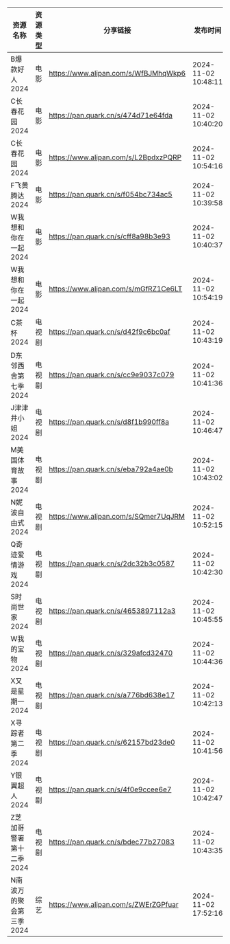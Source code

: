 | 资源名称           | 资源类型 | 分享链接                                 | 发布时间                |
| -------------- | ---- | ------------------------------------ | ------------------- |
| B爆款好人2024      | 电影   | https://www.alipan.com/s/WfBJMhqWkp6 | 2024-11-02 10:48:11 |
| C长春花园2024      | 电影   | https://pan.quark.cn/s/474d71e64fda  | 2024-11-02 10:40:20 |
| C长春花园2024      | 电影   | https://www.alipan.com/s/L2BpdxzPQRP | 2024-11-02 10:54:16 |
| F飞黄腾达2024      | 电影   | https://pan.quark.cn/s/f054bc734ac5  | 2024-11-02 10:39:58 |
| W我想和你在一起2024   | 电影   | https://pan.quark.cn/s/cff8a98b3e93  | 2024-11-02 10:40:37 |
| W我想和你在一起2024   | 电影   | https://www.alipan.com/s/mGfRZ1Ce6LT | 2024-11-02 10:54:19 |
| C茶杯2024        | 电视剧  | https://pan.quark.cn/s/d42f9c6bc0af  | 2024-11-02 10:43:19 |
| D东邻西舍第七季2024   | 电视剧  | https://pan.quark.cn/s/cc9e9037c079  | 2024-11-02 10:41:36 |
| J津津井小姐2024     | 电视剧  | https://pan.quark.cn/s/d8f1b990ff8a  | 2024-11-02 10:46:47 |
| M美国体育故事2024    | 电视剧  | https://pan.quark.cn/s/eba792a4ae0b  | 2024-11-02 10:43:02 |
| N妮波自由式2024     | 电视剧  | https://www.alipan.com/s/SQmer7UqJRM | 2024-11-02 10:52:15 |
| Q奇迹爱情游戏2024    | 电视剧  | https://pan.quark.cn/s/2dc32b3c0587  | 2024-11-02 10:42:30 |
| S时尚世家2024      | 电视剧  | https://pan.quark.cn/s/4653897112a3  | 2024-11-02 10:45:55 |
| W我的宝物2024      | 电视剧  | https://pan.quark.cn/s/329afcd32470  | 2024-11-02 10:44:36 |
| X又是星期一2024     | 电视剧  | https://pan.quark.cn/s/a776bd638e17  | 2024-11-02 10:42:13 |
| X寻踪者第二季2024    | 电视剧  | https://pan.quark.cn/s/62157bd23de0  | 2024-11-02 10:41:56 |
| Y银翼超人2024      | 电视剧  | https://pan.quark.cn/s/4f0e9ccee6e7  | 2024-11-02 10:42:47 |
| Z芝加哥警署第十二季2024 | 电视剧  | https://pan.quark.cn/s/bdec77b27083  | 2024-11-02 10:43:35 |
| N南波万的聚会第三季2024 | 综艺   | https://www.alipan.com/s/ZWErZGPfuar | 2024-11-02 17:52:16 |
